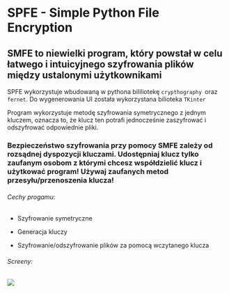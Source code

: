 # SPFE - Simple Python File Encryption

## SMFE to niewielki program, który powstał w celu łatwego i intuicyjnego szyfrowania plików między ustalonymi użytkownikami



SPFE wykorzystuje wbudowaną w pythona bililiotekę `crypthography `oraz `fernet`. Do wygenerowania UI została wykorzystana bilioteka `TKinter`

Program wykorzystuje metodę szyfrowania symetrycznego z jednym kluczem, oznacza to, że klucz ten potrafi jednocześnie zaszyfrować i odszyfrować odpowiednie pliki. 

### Bezpieczeństwo szyfrowania przy pomocy SMFE zależy od rozsądnej dyspozycji kluczami. Udostępniaj klucz tylko zaufanym osobom z którymi chcesz współdzielić klucz i użytkować program! Używaj zaufanych metod przesyłu/przenoszenia klucza!



###### Cechy progamu:

- Szyfrowanie symetryczne

- Generacja kluczy

- Szyfrowanie/odszyfrowanie plików za pomocą wczytanego klucza



###### Screeny:

![](C:\Users\Rafi\AppData\Roaming\marktext\images\2023-11-14-17-28-32-image.png)




